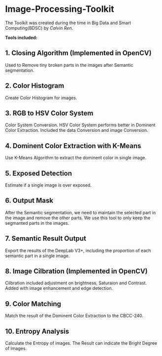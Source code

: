 # Image-Processing-Toolkit

The Toolkit was created during the time in Big Data and Smart Computing(BDSC) by *Calvin Ren*.



**Tools included:**

## 1. Closing Algorithm (Implemented in OpenCV)

Used to Remove tiny broken parts in the images after Semantic segmentation.

## 2. Color Histogram 

Create Color Histogram for images.

## 3. RGB to HSV Color System 

Color System Conversion. HSV Color System performs better in Dominent Color Extraction. Included the data Conversion and image Conversion.

## 4. Dominent Color Extraction with K-Means 

Use K-Means Algorithm to extract the dominent color in single image.

## 5. Exposed Detection 

Estimate if a single image is over exposed.

## 6. Output Mask

After the Semantic segmentation, we need to maintain the selected part in the image and remove the other parts. We use this tool to only keep the segmanted parts in the images.

## 7. Semantic Result Output 

Export the results of the DeepLab V3+, including the proportion of each semantic part in a single image. 

## 8. Image Cilbration (Implemented in OpenCV)

Cilbration included adjustment on brightness, Saturaion and Contrast. Added with image enhancement and edge detection.

## 9. Color Matching 

Match the result of the Dominent Color Extraction to the CBCC-240. 

## 10. Entropy Analysis

Calculate the Entropy of images. The Result can indicate the Bright Degree of Images. 

